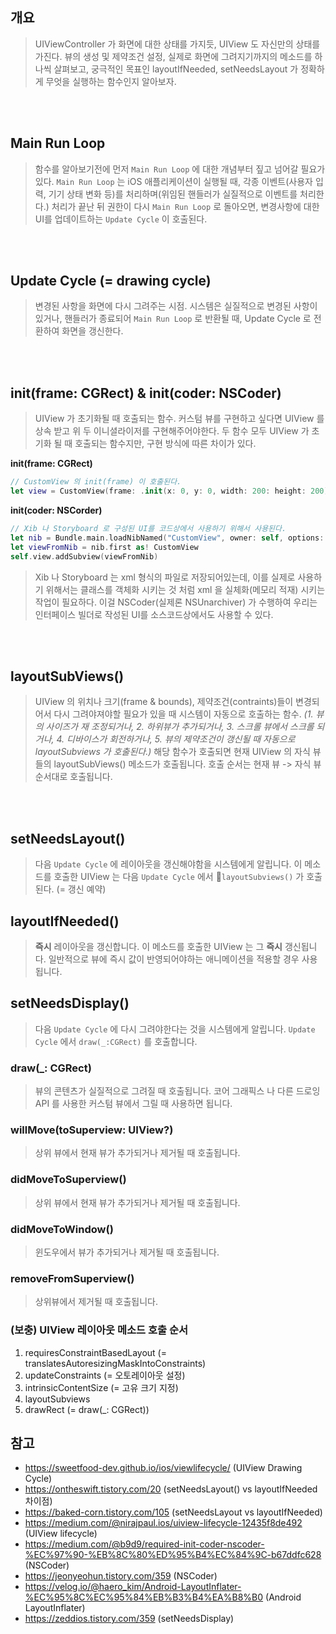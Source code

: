 
## 개요

> UIViewController 가 화면에 대한 상태를 가지듯, UIView 도 자신만의 상태를 가진다.
> 뷰의 생성 및 제약조건 설정, 실제로 화면에 그려지기까지의 메소드를 하나씩 살펴보고, 
> 궁극적인 목표인 layoutIfNeeded, setNeedsLayout 가 정확하게 무엇을 실행하는 함수인지 알아보자.

</br>
</br>

## Main Run Loop

> 함수를 알아보기전에 먼저 `Main Run Loop` 에 대한 개념부터 짚고 넘어갈 필요가 있다.
> `Main Run Loop` 는 iOS 애플리케이션이 실행될 때, 각종 이벤트(사용자 입력, 기기 상태 변화 등)를 
> 처리하며(위임된 핸들러가 실질적으로 이벤트를  처리한다.) 처리가 끝난 뒤 권한이 다시 `Main Run Loop` 로 돌아오면, 변경사항에 대한 UI를 업데이트하는 `Update Cycle` 이 호출된다.

</br>
</br>

## Update Cycle (= drawing cycle)

> 변경된 사항을 화면에 다시 그려주는 시점.
> 시스템은 실질적으로 변경된 사항이 있거나, 핸들러가 종료되어 `Main Run Loop` 로 반환될 때, Update Cycle 로 전환하여 화면을 갱신한다.

</br>
</br>

## init(frame: CGRect) & init(coder: NSCoder)
> UIView 가 초기화될 때 호출되는 함수.
> 커스텀 뷰를 구현하고 싶다면 UIView 를 상속 받고 위 두 이니셜라이저를 구현해주어야한다.
> 두 함수 모두 UIView 가 초기화 될 때 호출되는 함수지만, 구현 방식에 따른 차이가 있다.

**init(frame: CGRect)**
```swift
// CustomView 의 init(frame) 이 호출된다.
let view = CustomView(frame: .init(x: 0, y: 0, width: 200: height: 200))
```

**init(coder: NSCorder)**
```swift
// Xib 나 Storyboard 로 구성된 UI를 코드상에서 사용하기 위해서 사용된다.
let nib = Bundle.main.loadNibNamed("CustomView", owner: self, options: nil)!
let viewFromNib = nib.first as! CustomView
self.view.addSubview(viewFromNib)
```
> Xib 나 Storyboard 는 xml 형식의 파일로 저장되어있는데, 이를 실제로 사용하기 위해서는 클래스를 객체화 시키는 것 처럼 xml 을 실체화(메모리 적재) 시키는 작업이 필요하다. 이걸 NSCoder(실제론 NSUnarchiver) 가 수행하여 우리는 인터페이스 빌더로 작성된 UI를 소스코드상에서도 사용할 수 있다.

</br>
</br>

## layoutSubViews()

> UIView 의 위치나 크기(frame & bounds), 제약조건(contraints)들이 변경되어서 다시 그려야져야할 필요가 있을 때 시스템이 자동으로 호출하는 함수.
> _(1. 뷰의 사이즈가 재 조정되거나, 2. 하위뷰가 추가되거나, 3. 스크롤 뷰에서 스크롤 되거나, 4. 디바이스가 회전하거나, 5. 뷰의 제약조건이 갱신될 때 자동으로 layoutSubviews 가 호출된다.)_
> 해당 함수가 호출되면 현재 UIView 의 자식 뷰들의 layoutSubViews() 메소드가 호출됩니다.
> 호출 순서는 현재 뷰 -> 자식 뷰 순서대로 호출됩니다.

</br>
</br>

## setNeedsLayout()
>다음 `Update Cycle` 에 레이아웃을 갱신해야함을 시스템에게 알립니다.
>이 메소드를 호출한 UIView 는 다음 `Update Cycle` 에서 `layoutSubviews()` 가 호출된다. (= 갱신 예약)

## layoutIfNeeded()
> **즉시** 레이아웃을 갱신합니다.
> 이 메소드를 호출한 UIView 는 그 **즉시** 갱신됩니다. 일반적으로 뷰에 즉시 값이 반영되어야하는 애니메이션을 적용할 경우 사용됩니다.

## setNeedsDisplay()
> 다음 `Update Cycle` 에 다시 그려야한다는 것을 시스템에게 알립니다.
> `Update Cycle` 에서 `draw(_:CGRect)` 를 호출합니다.

### draw(\_: CGRect)
> 뷰의 콘텐츠가 실질적으로 그려질 때 호출됩니다.
> 코어 그래픽스 나 다른 드로잉 API 를 사용한 커스텀 뷰에서 그릴 때 사용하면 됩니다.

### willMove(toSuperview: UIView?)
> 상위 뷰에서 현재 뷰가 추가되거나 제거될 때 호출됩니다.

### didMoveToSuperview()
> 상위 뷰에서 현재 뷰가 추가되거나 제거될 때 호출됩니다.

### didMoveToWindow()
> 윈도우에서 뷰가 추가되거나 제거될 때 호출됩니다.

### removeFromSuperview()
> 상위뷰에서 제거될 때 호출됩니다.

### (보충) UIView 레이아웃 메소드 호출 순서
1. requiresConstraintBasedLayout (= translatesAutoresizingMaskIntoConstraints)
2. updateConstraints (= 오토레이아웃 설정)
3. intrinsicContentSize (= 고유 크기 지정)
4. layoutSubviews
5. drawRect (= draw(\_: CGRect))


## 참고
- https://sweetfood-dev.github.io/ios/viewlifecycle/ (UIView Drawing Cycle)
- https://ontheswift.tistory.com/20 (setNeedsLayout() vs layoutIfNeeded 차이점)
- https://baked-corn.tistory.com/105 (setNeedsLayout vs layoutIfNeeded)
- https://medium.com/@nirajpaul.ios/uiview-lifecycle-12435f8de492 (UIView lifecycle)
- https://medium.com/@b9d9/required-init-coder-nscoder-%EC%97%90-%EB%8C%80%ED%95%B4%EC%84%9C-b67ddfc628 (NSCoder)
- https://jeonyeohun.tistory.com/359 (NSCoder)
- https://velog.io/@haero_kim/Android-LayoutInflater-%EC%95%8C%EC%95%84%EB%B3%B4%EA%B8%B0 (Android LayoutInflater)
- https://zeddios.tistory.com/359 (setNeedsDisplay)
